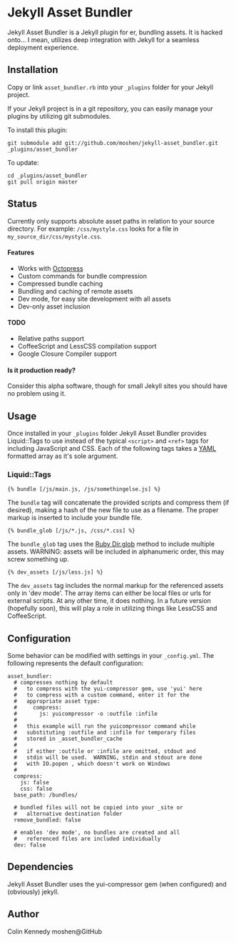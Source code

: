 # Jekyll Asset Bundler

Jekyll Asset Bundler is a Jekyll plugin for er, bundling assets.
It is hacked onto... I mean, utilizes deep integration with Jekyll
for a seamless deployment experience.

## Installation

Copy or link `asset_bundler.rb` into your `_plugins` folder 
for your Jekyll project.

If your Jekyll project is in a git repository, you can easily
manage your plugins by utilizing git submodules.

To install this plugin:

    git submodule add git://github.com/moshen/jekyll-asset_bundler.git _plugins/asset_bundler

To update:

    cd _plugins/asset_bundler
    git pull origin master

## Status

Currently only supports absolute asset paths in relation to your
source directory.  For example: `/css/mystyle.css` looks for a file
in `my_source_dir/css/mystyle.css`.

#### Features

* Works with [Octopress](http://octopress.org/)
* Custom commands for bundle compression
* Compressed bundle caching
* Bundling and caching of remote assets
* Dev mode, for easy site development with all assets
* Dev-only asset inclusion

#### TODO

* Relative paths support
* CoffeeScript and LessCSS compilation support
* Google Closure Compiler support

#### Is it production ready?

Consider this alpha software, though for small Jekyll sites you
should have no problem using it.

## Usage

Once installed in your `_plugins` folder Jekyll Asset Bundler provides
Liquid::Tags to use instead of the typical `<script>` and `<ref>` tags
for including JavaScript and CSS.  Each of the following tags takes
a [YAML](http://yaml.org) formatted array as it's sole argument.

### Liquid::Tags

    {% bundle [/js/main.js, /js/somethingelse.js] %}

The `bundle` tag will concatenate the provided scripts and compress them
(if desired), making a hash of the new file to use
as a filename.  The proper markup is inserted to include your bundle file.

    {% bundle_glob [/js/*.js, /css/*.css] %}

The `bundle_glob` tag uses the
[Ruby Dir.glob](http://ruby-doc.org/core-1.9.3/Dir.html#method-c-glob)
method to include multiple assets.
  WARNING: assets will be included in alphanumeric order,
this may screw something up.

    {% dev_assets [/js/less.js] %}

The `dev_assets` tag includes the normal markup for the referenced
assets only in 'dev mode'.  The array items can either be local files
or urls for external scripts.  At any other time, it does nothing.
In a future version (hopefully soon), this will play a role in
utilizing things like LessCSS and CoffeeScript.

## Configuration

Some behavior can be modified with settings in your `_config.yml`.  The
following represents the default configuration:

    asset_bundler:
      # compresses nothing by default
      #   to compress with the yui-compressor gem, use 'yui' here
      #   to compress with a custom command, enter it for the
      #   appropriate asset type:
      #     compress:
      #       js: yuicompressor -o :outfile :infile
      #
      #   this example will run the yuicompressor command while
      #   substituting :outfile and :infile for temporary files
      #   stored in _asset_bundler_cache
      #
      #   if either :outfile or :infile are omitted, stdout and
      #   stdin will be used.  WARNING, stdin and stdout are done
      #   with IO.popen , which doesn't work on Windows
      #
      compress:
        js: false
        css: false
      base_path: /bundles/

      # bundled files will not be copied into your _site or
      #   alternative destination folder
      remove_bundled: false

      # enables 'dev mode', no bundles are created and all
      #   referenced files are included individually
      dev: false

## Dependencies

Jekyll Asset Bundler uses the yui-compressor gem (when configured) and (obviously) jekyll.

## Author

Colin Kennedy moshen@GitHub

